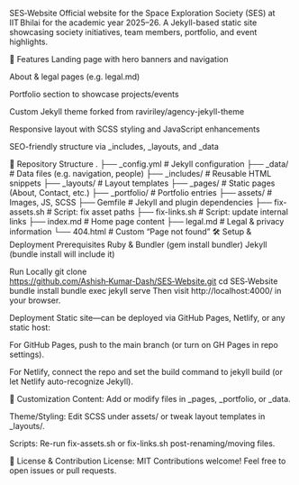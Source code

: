 SES‑Website
Official website for the Space Exploration Society (SES) at IIT Bhilai for the academic year 2025–26. A Jekyll-based static site showcasing society initiatives, team members, portfolio, and event highlights.

🚀 Features
Landing page with hero banners and navigation

About & legal pages (e.g. legal.md)

Portfolio section to showcase projects/events

Custom Jekyll theme forked from raviriley/agency-jekyll-theme

Responsive layout with SCSS styling and JavaScript enhancements

SEO-friendly structure via _includes, _layouts, and _data

📁 Repository Structure
.
├── _config.yml        # Jekyll configuration
├── _data/             # Data files (e.g. navigation, people)
├── _includes/         # Reusable HTML snippets
├── _layouts/          # Layout templates
├── _pages/            # Static pages (About, Contact, etc.)
├── _portfolio/        # Portfolio entries
├── assets/            # Images, JS, SCSS
├── Gemfile            # Jekyll and plugin dependencies
├── fix-assets.sh      # Script: fix asset paths
├── fix-links.sh       # Script: update internal links
├── index.md           # Home page content
├── legal.md           # Legal & privacy information
└── 404.html           # Custom “Page not found”
🛠️ Setup & Deployment
Prerequisites
Ruby & Bundler (gem install bundler)
Jekyll (bundle install will include it)

Run Locally
git clone https://github.com/Ashish‑Kumar‑Dash/SES‑Website.git
cd SES‑Website
bundle install
bundle exec jekyll serve
Then visit http://localhost:4000/ in your browser.

Deployment
Static site—can be deployed via GitHub Pages, Netlify, or any static host:

For GitHub Pages, push to the main branch (or turn on GH Pages in repo settings).

For Netlify, connect the repo and set the build command to jekyll build (or let Netlify auto-recognize Jekyll).

🧩 Customization
Content: Add or modify files in _pages, _portfolio, or _data.

Theme/Styling: Edit SCSS under assets/ or tweak layout templates in _layouts/.

Scripts: Re-run fix-assets.sh or fix-links.sh post-renaming/moving files.

🤝 License & Contribution
License: MIT 
Contributions welcome! Feel free to open issues or pull requests.
